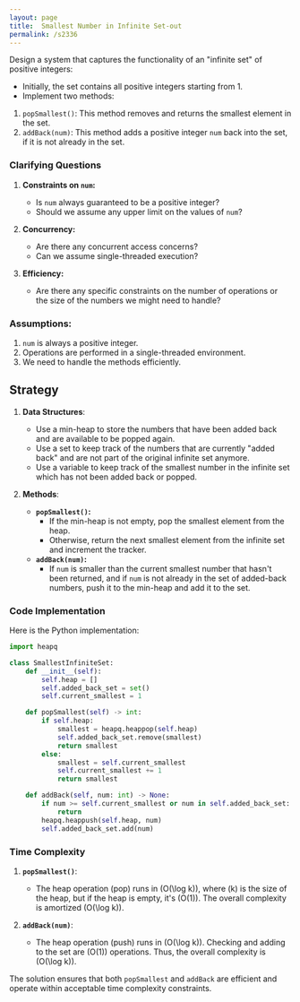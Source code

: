 ```yaml
---
layout: page
title:  Smallest Number in Infinite Set-out
permalink: /s2336
---
```


Design a system that captures the functionality of an "infinite set" of positive integers:
- Initially, the set contains all positive integers starting from 1.
- Implement two methods:

1. `popSmallest()`: This method removes and returns the smallest element in the set.
2. `addBack(num)`: This method adds a positive integer `num` back into the set, if it is not already in the set.

### Clarifying Questions

1. **Constraints on `num`:**
   - Is `num` always guaranteed to be a positive integer?
   - Should we assume any upper limit on the values of `num`?

2. **Concurrency:**
   - Are there any concurrent access concerns?
   - Can we assume single-threaded execution?
  
3. **Efficiency:**
   - Are there any specific constraints on the number of operations or the size of the numbers we might need to handle?

### Assumptions:
1. `num` is always a positive integer.
2. Operations are performed in a single-threaded environment.
3. We need to handle the methods efficiently.

## Strategy

1. **Data Structures**:
   - Use a min-heap to store the numbers that have been added back and are available to be popped again.
   - Use a set to keep track of the numbers that are currently "added back" and are not part of the original infinite set anymore.
   - Use a variable to keep track of the smallest number in the infinite set which has not been added back or popped.

2. **Methods**:
   - **`popSmallest()`:**
     - If the min-heap is not empty, pop the smallest element from the heap.
     - Otherwise, return the next smallest element from the infinite set and increment the tracker.
   - **`addBack(num)`:**
     - If `num` is smaller than the current smallest number that hasn't been returned, and if `num` is not already in the set of added-back numbers, push it to the min-heap and add it to the set.

### Code Implementation

Here is the Python implementation:

```python
import heapq

class SmallestInfiniteSet:
    def __init__(self):
        self.heap = []
        self.added_back_set = set()
        self.current_smallest = 1

    def popSmallest(self) -> int:
        if self.heap:
            smallest = heapq.heappop(self.heap)
            self.added_back_set.remove(smallest)
            return smallest
        else:
            smallest = self.current_smallest
            self.current_smallest += 1
            return smallest

    def addBack(self, num: int) -> None:
        if num >= self.current_smallest or num in self.added_back_set:
            return
        heapq.heappush(self.heap, num)
        self.added_back_set.add(num)
```

### Time Complexity

1. **`popSmallest()`**: 
   - The heap operation (pop) runs in \(O(\log k)\), where \(k\) is the size of the heap, but if the heap is empty, it's \(O(1)\). The overall complexity is amortized \(O(\log k)\).

2. **`addBack(num)`**: 
   - The heap operation (push) runs in \(O(\log k)\). Checking and adding to the set are \(O(1)\) operations. Thus, the overall complexity is \(O(\log k)\).

The solution ensures that both `popSmallest` and `addBack` are efficient and operate within acceptable time complexity constraints.